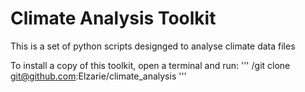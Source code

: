 # Climate Analysis Toolkit

This is a set of python scripts designged to analyse climate data files 

To install a copy of this toolkit, open a terminal and run:
'''
/git clone git@github.com:Elzarie/climate_analysis
'''

